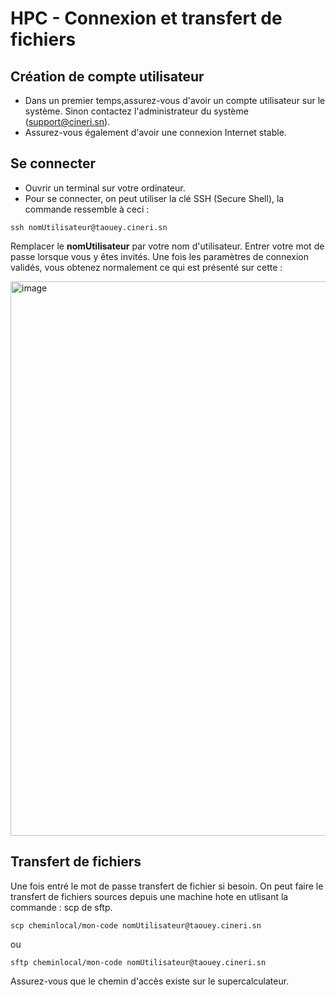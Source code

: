 # HPC - Connexion et transfert de fichiers
## Création de compte utilisateur
* Dans un premier temps,assurez-vous d'avoir un compte utilisateur sur le système. Sinon contactez l'administrateur du système (support@cineri.sn).
* Assurez-vous également d'avoir une connexion Internet stable.

## Se connecter
* Ouvrir un terminal sur votre ordinateur.
* Pour se connecter, on peut utiliser la clé SSH (Secure Shell), la commande ressemble à ceci :
```
ssh nomUtilisateur@taouey.cineri.sn
```
Remplacer le **nomUtilisateur** par votre nom d'utilisateur.
Entrer votre mot de passe lorsque vous y êtes invités.
Une fois les paramètres de connexion validés, vous obtenez normalement ce qui est présenté sur cette  :

<img width="887" alt="image" src="https://github.com/DiopBabacarEdu/TaoueY-HPC/assets/20286290/cde5ed07-04df-4df7-9411-e44e0c4b2515">


## Transfert de fichiers
Une fois entré le mot de passe transfert de fichier si besoin.
On peut faire le transfert de fichiers sources depuis une machine hote en utlisant la commande :
scp de sftp.

```
scp cheminlocal/mon-code nomUtilisateur@taouey.cineri.sn
```
 ou
 ```
sftp cheminlocal/mon-code nomUtilisateur@taouey.cineri.sn
```
Assurez-vous que le chemin d'accès existe sur le supercalculateur.

